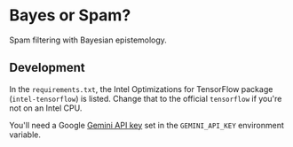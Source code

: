# Bayes or Spam?

Spam filtering with Bayesian epistemology.

## Development

In the `requirements.txt`, the Intel Optimizations for TensorFlow package (`intel-tensorflow`) is listed. Change that to 
the official `tensorflow` if you're not on an Intel CPU. 

You'll need a Google [Gemini API key](https://ai.google.dev/gemini-api/docs/api-key) set in the `GEMINI_API_KEY` 
environment variable.
